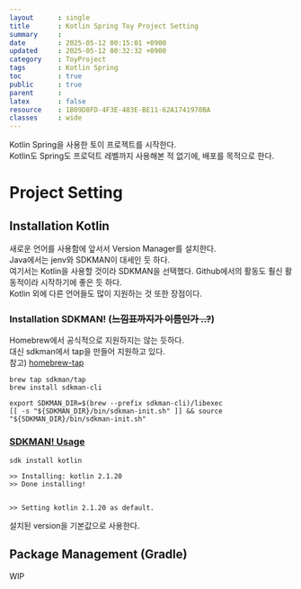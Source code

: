 ```yaml
---
layout      : single
title       : Kotlin Spring Toy Project Setting  
summary     : 
date        : 2025-05-12 00:15:01 +0900
updated     : 2025-05-12 00:32:32 +0900
category    : ToyProject
tags        : Kotlin Spring
toc         : true
public      : true
parent      : 
latex       : false
resource    : 1B09D8FD-4F3E-483E-BE11-62A1741970BA
classes     : wide
---
```

Kotlin Spring을 사용한 토이 프로젝트를 시작한다.  
Kotlin도 Spring도 프로덕트 레벨까지 사용해본 적 없기에, 배포를 목적으로 한다.

# Project Setting  

## Installation Kotlin
새로운 언어를 사용함에 앞서서 Version Manager를 설치한다.  
Java에서는 jenv와 SDKMAN이 대세인 듯 하다.  
여기서는 Kotlin을 사용할 것이라 SDKMAN을 선택했다.  Github에서의 활동도 훨신 활동적이라 시작하기에 좋은 듯 하다.  
Kotlin 외에 다른 언어들도 많이 지원하는 것 또한 장점이다.  

### Installation SDKMAN! (~~느낌표까지가 이름인가 ..?~~)
Homebrew에서 공식적으로 지원하지는 않는 듯하다.  
대신 sdkman에서 tap을 만들어 지원하고 있다.  
참고) [homebrew-tap](https://github.com/sdkman/homebrew-tap)


```Shell
brew tap sdkman/tap
brew install sdkman-cli
```

```Shell
export SDKMAN_DIR=$(brew --prefix sdkman-cli)/libexec
[[ -s "${SDKMAN_DIR}/bin/sdkman-init.sh" ]] && source "${SDKMAN_DIR}/bin/sdkman-init.sh"
```  

### [SDKMAN! Usage](https://sdkman.io/usage)

```Shell
sdk install kotlin

>> Installing: kotlin 2.1.20
>> Done installing!


>> Setting kotlin 2.1.20 as default.
```  
설치된 version을 기본값으로 사용한다.  


## Package Management (Gradle)  
WIP  
